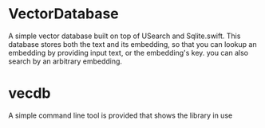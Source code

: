 # VectorDatabase

A simple vector database built on top of USearch and Sqlite.swift. This database stores both the text and its embedding, so that you can lookup an embedding by providing input text, or the embedding's key. you can also search by an arbitrary embedding.

# vecdb

A simple command line tool is provided that shows the library in use
